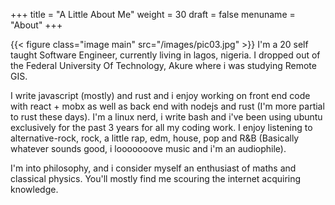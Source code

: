 +++
title = "A Little About Me"
weight = 30
draft = false
menuname = "About"
+++

{{< figure class="image main" src="/images/pic03.jpg" >}}
I'm a 20 self taught Software Engineer, currently living in lagos, nigeria. I dropped out of the Federal University Of Technology, Akure where i was studying Remote GIS.

I write javascript (mostly) and rust and i enjoy working on front end code with react + mobx as well as back end with nodejs and rust (I'm more partial to rust these days).
I'm a linux nerd, i write bash and i've been using ubuntu exclusively for the past 3 years for all my coding work. I enjoy listening to alternative-rock, rock, a little rap, edm, house, pop and R&B (Basically whatever sounds good, i looooooove music and i'm an audiophile). 

I'm into philosophy, and i consider myself an enthusiast of maths and classical physics. You'll mostly find me scouring the internet acquiring knowledge.
